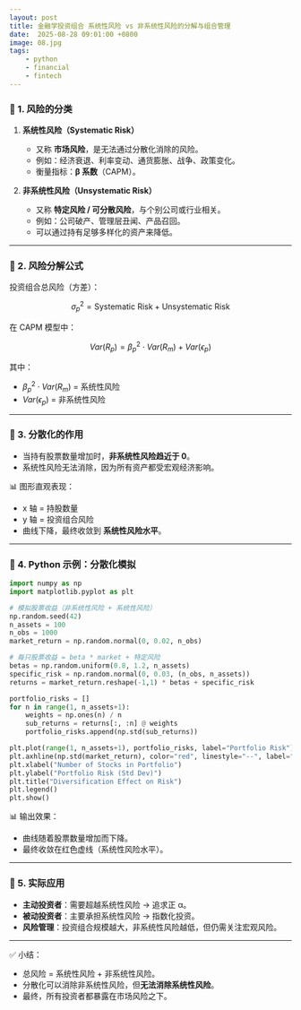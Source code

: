 ```yaml
---
layout: post
title: 金融学投资组合 系统性风险 vs 非系统性风险的分解与组合管理
date:  2025-08-28 09:01:00 +0800
image: 08.jpg
tags: 
    - python
    - financial
    - fintech
---
```


### 📌 1. 风险的分类

1. **系统性风险（Systematic Risk）**

   * 又称 **市场风险**，是无法通过分散化消除的风险。
   * 例如：经济衰退、利率变动、通货膨胀、战争、政策变化。
   * 衡量指标：**β 系数**（CAPM）。

2. **非系统性风险（Unsystematic Risk）**

   * 又称 **特定风险 / 可分散风险**，与个别公司或行业相关。
   * 例如：公司破产、管理层丑闻、产品召回。
   * 可以通过持有足够多样化的资产来降低。

---

### 📌 2. 风险分解公式

投资组合总风险（方差）：

$$
\sigma_p^2 = \text{Systematic Risk} + \text{Unsystematic Risk}
$$

在 CAPM 模型中：

$$
Var(R_p) = \beta_p^2 \cdot Var(R_m) + Var(\epsilon_p)
$$

其中：

* $\beta_p^2 \cdot Var(R_m)$ = 系统性风险
* $Var(\epsilon_p)$ = 非系统性风险

---

### 📌 3. 分散化的作用

* 当持有股票数量增加时，**非系统性风险趋近于 0**。
* 系统性风险无法消除，因为所有资产都受宏观经济影响。

📊 图形直观表现：

* x 轴 = 持股数量
* y 轴 = 投资组合风险
* 曲线下降，最终收敛到 **系统性风险水平**。

---

### 📌 4. Python 示例：分散化模拟

```python
import numpy as np
import matplotlib.pyplot as plt

# 模拟股票收益（非系统性风险 + 系统性风险）
np.random.seed(42)
n_assets = 100
n_obs = 1000
market_return = np.random.normal(0, 0.02, n_obs)

# 每只股票收益 = beta * market + 特定风险
betas = np.random.uniform(0.8, 1.2, n_assets)
specific_risk = np.random.normal(0, 0.03, (n_obs, n_assets))
returns = market_return.reshape(-1,1) * betas + specific_risk

portfolio_risks = []
for n in range(1, n_assets+1):
    weights = np.ones(n) / n
    sub_returns = returns[:, :n] @ weights
    portfolio_risks.append(np.std(sub_returns))

plt.plot(range(1, n_assets+1), portfolio_risks, label="Portfolio Risk")
plt.axhline(np.std(market_return), color="red", linestyle="--", label="Systematic Risk")
plt.xlabel("Number of Stocks in Portfolio")
plt.ylabel("Portfolio Risk (Std Dev)")
plt.title("Diversification Effect on Risk")
plt.legend()
plt.show()
```

📊 输出效果：

* 曲线随着股票数量增加而下降。
* 最终收敛在红色虚线（系统性风险水平）。

---

### 📌 5. 实际应用

* **主动投资者**：需要超越系统性风险 → 追求正 α。
* **被动投资者**：主要承担系统性风险 → 指数化投资。
* **风险管理**：投资组合规模越大，非系统性风险越低，但仍需关注宏观风险。

---

✅ 小结：

* 总风险 = 系统性风险 + 非系统性风险。
* 分散化可以消除非系统性风险，但**无法消除系统性风险**。
* 最终，所有投资者都暴露在市场风险之下。